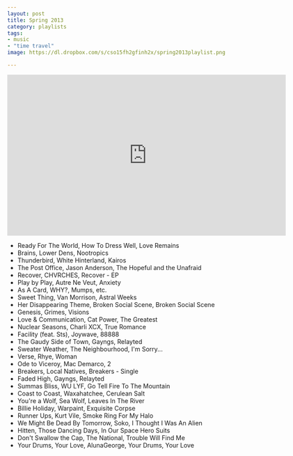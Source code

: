 ```yaml
---
layout: post
title: Spring 2013
category: playlists
tags:
- music
- "time travel"
image: https://dl.dropbox.com/s/cso15fh2gfinh2x/spring2013playlist.png

---
```


<iframe width="640" height="370" src="https://rd.io/i/QXaYuDN4wFE/" frameborder="0">&nbsp;</iframe>

* Ready For The World, How To Dress Well, Love Remains
* Brains, Lower Dens, Nootropics
* Thunderbird, White Hinterland, Kairos
* The Post Office, Jason Anderson, The Hopeful and the Unafraid
* Recover, CHVRCHES, Recover - EP
* Play by Play, Autre Ne Veut, Anxiety
* As A Card, WHY?, Mumps,  etc.
* Sweet Thing, Van Morrison, Astral Weeks
* Her Disappearing Theme, Broken Social Scene, Broken Social Scene
* Genesis, Grimes, Visions
* Love & Communication, Cat Power, The Greatest
* Nuclear Seasons, Charli XCX, True Romance
* Facility (feat. Sts), Joywave, 88888
* The Gaudy Side of Town, Gayngs, Relayted
* Sweater Weather, The Neighbourhood, I'm Sorry...
* Verse, Rhye, Woman
* Ode to Viceroy, Mac Demarco, 2
* Breakers, Local Natives, Breakers - Single
* Faded High, Gayngs, Relayted
* Summas Bliss, WU LYF, Go Tell Fire To The Mountain
* Coast to Coast, Waxahatchee, Cerulean Salt
* You're a Wolf, Sea Wolf, Leaves In The River
* Billie Holiday, Warpaint, Exquisite Corpse
* Runner Ups, Kurt Vile, Smoke Ring For My Halo
* We Might Be Dead By Tomorrow, Soko, I Thought I Was An Alien
* Hitten, Those Dancing Days, In Our Space Hero Suits
* Don't Swallow the Cap, The National, Trouble Will Find Me
* Your Drums,  Your Love, AlunaGeorge, Your Drums,  Your Love